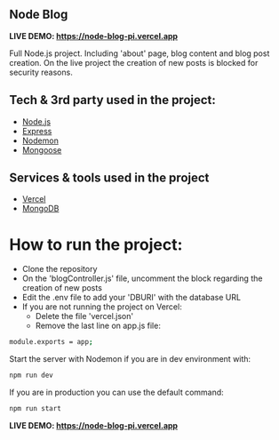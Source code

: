## Node Blog

**LIVE DEMO: https://node-blog-pi.vercel.app**

Full Node.js project. Including 'about' page, blog content and blog post creation.
On the live project the creation of new posts is blocked for security reasons.

## Tech & 3rd party used in the project:
- [Node.js](https://nodejs.org/)
- [Express](https://expressjs.com/)
- [Nodemon](https://www.npmjs.com/package/nodemon)
- [Mongoose](https://mongoosejs.com/)

## Services & tools used in the project
- [Vercel](https://vercel.com/)
- [MongoDB](https://www.mongodb.com/)

# How to run the project:
- Clone the repository
- On the 'blogController.js' file, uncomment the block regarding the creation of new posts
- Edit the .env file to add your 'DBURI' with the database URL
- If you are not running the project on Vercel: 
  - Delete the file 'vercel.json'
  - Remove the last line on app.js file:
```bash
module.exports = app;
```

Start the server with Nodemon if you are in dev environment with:
```bash
npm run dev
```
If you are in production you can use the default command:
```bash
npm run start
```

**LIVE DEMO: https://node-blog-pi.vercel.app**